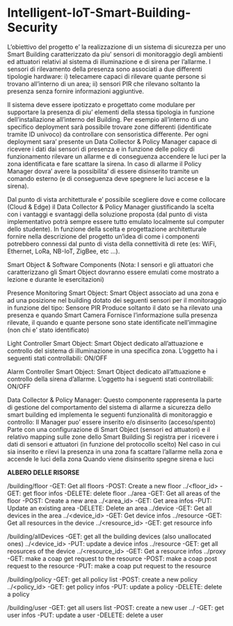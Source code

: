 # Intelligent-IoT-Smart-Building-Security

L’obiettivo del progetto e’ la realizzazione di un sistema di sicurezza per uno Smart Building caratterizzato da piu’ sensori di monitoraggio degli ambienti ed attuatori relativi al sistema di illuminazione e di sirena per l’allarme. I sensori di rilevamento della presenza sono associati a due differenti tipologie hardware: i) telecamere capaci di rilevare quante persone si trovano all’interno di un area; ii) sensori PIR che rilevano soltanto la presenza senza fornire informazioni aggiuntive. 

Il sistema deve essere ipotizzato e progettato come modulare per supportare la presenza di piu’ elementi della stessa tipologia in funzione dell’installazione all’interno del Building. Per esempio all’interno di uno specifico deployment sarà possibile trovare zone differenti (identificate tramite ID univoco) da controllare con sensoristica differente. Per ogni deployment sara’ presente un Data Collector & Policy Manager capace di ricevere i dati dai sensori di presenza e in funzione delle policy di funzionamento rilevare un allarme e di conseguenza accendere le luci per la zona identificata e fare scattare la sirena. In caso di allarme il Policy Manager dovra’ avere la possibilita’ di essere disinserito tramite un comando esterno (e di conseguenza deve spegnere le luci accese e la sirena).

Dal punto di vista architetturale e’ possibile scegliere dove e come collocare (Cloud & Edge) il Data Collector & Policy Manager giustificando la scelta con i vantaggi e svantaggi della soluzione proposta (dal punto di vista implementativo potrà sempre essere tutto emulato localmente sul computer dello studente). In funzione della scelta e progettazione architetturale fornire nella descrizione del progetto un’idea di come i componenti potrebbero connessi dal punto di vista della connettività di rete (es: WiFi, Ethernet, LoRa, NB-IoT, ZigBee, etc ...).

Smart Object & Software Components
(Nota: I sensori e gli attuatori che caratterizzano gli Smart Object dovranno essere emulati come mostrato a lezione e durante le esercitazioni)

Presence Monitoring Smart Object: Smart Object associato ad una zona e ad una posizione nel building dotato dei seguenti sensori per il monitoraggio in funzione del tipo:
Sensore PIR
Produce soltanto il dato se ha rilevato una presenza e quando
Smart Camera
Fornisce l’informazione sulla presenza rilevate, il quando e quante persone sono state identificate nell’immagine (non chi e’ stato identificato)


Light Controller Smart Object: Smart Object dedicato all’attuazione e controllo del sistema di illuminazione in una specifica zona. L’oggetto ha i seguenti stati controllabili:
ON/OFF

Alarm Controller Smart Object: Smart Object dedicato all’attuazione e controllo della sirena d’allarme. L’oggetto ha i seguenti stati controllabili:
ON/OFF


Data Collector & Policy Manager: Questo componente rappresenta la parte di gestione del comportamento del sistema di allarme a sicurezza dello smart building ed implementa le seguenti funzionalità di monitoraggio e controllo: 
Il Manager puo’ essere inserito e/o disinserito (acceso/spento)
Parte con una configurazione di Smart Object (sensori ed attuatori) e il relativo mapping sulle zone dello Smart Building
Si registra per i ricevere i dati di sensori e attuatori (in funzione del protocollo scelto)
Nel caso in cui sia inserito e rilevi la presenza in una zona fa scattare l’allarme nella zona e accende le luci della zona
Quando viene disinserito spegne sirena e luci



**ALBERO DELLE RISORSE**

/building/floor
    -GET: Get all floors
    -POST: Create a new floor
    ../<floor_id>
        -GET: get floor infos
        -DELETE: delete floor
        ../area
            -GET: Get all areas of the floor
            -POST: Create a new area
            ../<area_id>
                -GET: Get area infos
                -PUT: Update an existing area
                -DELETE: Delete an area
                ../device
                    -GET: Get all devices in the area
                    ../<device_id>
                        -GET: Get device infos
                        ../resource
                            -GET: Get all resources in the device
                            ../<resource_id>
                                -GET: get resource info
                                
/building/allDevices
    -GET: get all the building devices (also unallocated ones)
    ../<device_id>
        -PUT: update a device infos
        ../resource
            -GET: get all reosurces of the device
            ../<resource_id>
                -GET: Get a resource infos
                ../proxy
                    -GET: make a coap get request to the resource
                    -POST: make a coap post request to the resource
                    -PUT: make a coap put request to the resource
    
/building/policy
    -GET: get all policy list
    -POST: create a new policy
    ../<policy_id>
        -GET: get policy infos
        -PUT: update a policy
        -DELETE: delete a policy
        
/building/user
    -GET: get all users list
    -POST: create a new user
    ../<username>
        -GET: get user infos
        -PUT: update a user
        -DELETE: delete a user
    
    


                        
